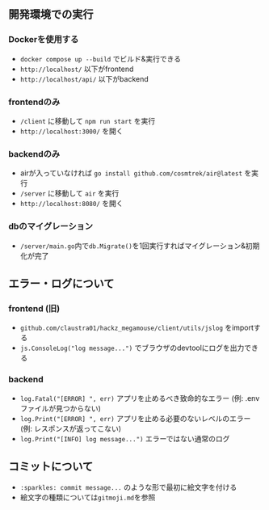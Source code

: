 ## 開発環境での実行
### Dockerを使用する
- `docker compose up --build` でビルド&実行できる
- `http://localhost/` 以下がfrontend
- `http://localhost/api/` 以下がbackend
### frontendのみ
- `/client` に移動して `npm run start` を実行
- `http://localhost:3000/` を開く
### backendのみ
- airが入っていなければ `go install github.com/cosmtrek/air@latest` を実行
- `/server` に移動して `air` を実行
- `http://localhost:8080/` を開く
### dbのマイグレーション
- `/server/main.go`内で`db.Migrate()`を1回実行すればマイグレーション&初期化が完了

## エラー・ログについて
### frontend (旧)
- `github.com/claustra01/hackz_megamouse/client/utils/jslog` をimportする
- `js.ConsoleLog("log message...")` でブラウザのdevtoolにログを出力できる
### backend
- `log.Fatal("[ERROR] ", err)` アプリを止めるべき致命的なエラー (例: .envファイルが見つからない)
- `log.Print("[ERROR] ", err)` アプリを止める必要のないレベルのエラー (例: レスポンスが返ってこない)
- `log.Print("[INFO] log message...")` エラーではない通常のログ

## コミットについて
- `:sparkles: commit message...` のような形で最初に絵文字を付ける
- 絵文字の種類については`gitmoji.md`を参照